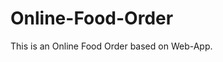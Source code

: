 # Online-Food-Order

This is an Online Food Order based on Web-App.




























































































































































































